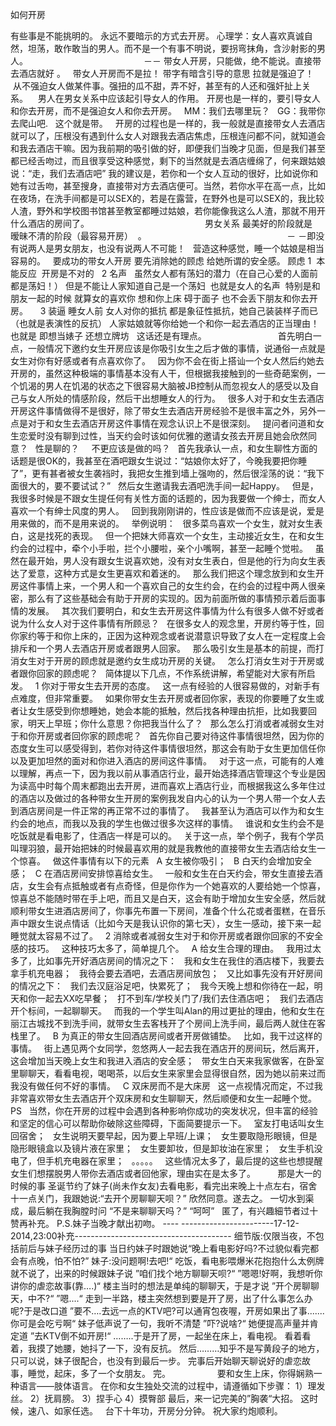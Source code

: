 如何开房

有些事是不能挑明的。 永远不要暗示的方式去开房。
心理学：女人喜欢真诚自然，坦荡，敢作敢当的男人。而不是一个有事不明说，要拐弯抹角，含沙射影的男人。
                                              －－ 带女人开房，只能做，绝不能说。直接带去酒店就好 。
 
带女人开房而不是拉！ 带字有暗含引导的意思 拉就是强迫了！
 从不强迫女人做某件事。强扭的瓜不甜，弄不好，甚至有的人还和强奸扯上关系。
 
 男人在男女关系中应该起引导女人的作用。
开房也是一样的，要引导女人和你去开房，而不是强迫女人和你去开房。
 
MM：我们去哪里玩？
 
GG：我带你去爬山吧.
 
这个就是带。
 
开房的过程也是一样的，我一般就是直接带女人去酒店就可以了，压根没有遇到什么女人对跟我去酒店焦虑，压根连问都不问，就知道会和我去酒店干嘛。因为我前期的吸引做的好，即便我们当晚才见面，但是我们甚至都已经舌吻过，而且很享受这种感觉，剩下的当然就是去酒店缠绵了，何来跟姑娘说：“走，我们去酒店吧” 我的建议是，若你和一个女人互动的很好，比如说你和她有过舌吻，甚至搜身，直接带对方去酒店便可。当然，若你水平在高一点，比如在夜场，在洗手间都是可以SEX的，若是在露营，在野外也是可以SEX的，我比较人渣，野外和学校图书馆甚至教室都睡过姑娘，若你能像我这么人渣，那就不用开什么酒店的房间了。
 
 
 
 
 
 
 
 
 
 
 
 
 
 
 
 
 
 
 
 
 
 
 
男女关系 最美好的阶段就是      暧昧不清的阶段（最容易开房）  。
                                                        － －即没有说两人是男女朋友，也没有说两人不可能！
 
营造这种感觉，睡一个姑娘是相当容易的。
 
要成功的带女人开房 要先消除她的顾虑 给她所谓的安全感。
顾虑
1  本能反应  开房是不对的
 
2 名声
  虽然女人都有荡妇的潜力（在自己心爱的人面前都是荡妇！）
但是不能让人家知道自己是一个荡妇  也就是女人的名声
 特别是和朋友一起的时候 就算女的喜欢你 想和你上床 碍于面子 也不会丢下朋友和你去开房。
 
 
3 装逼
睡女人前 女人对你的抵抗 都是象征性抵抗，她自己装装样子而已   （也就是表演性的反抗）
人家姑娘就等你给她一个和你一起去酒店的正当理由！
也就是 即想当婊子 还想立牌坊   这话还是有理点。
 
 
 
 
 
 
 
 
 
 
 
 
 
 
首先明白一点，一般情况下邀约女生开房应该是你吸引女生之后才做的事情，说通俗一点就是女生对你有好感或者有点喜欢你了。
 
因为你不会在街上搭讪一个女人然后约她去开房的，虽然这种极端的事情基本没有人干，但根据我接触到的一些奇葩案例，一个饥渴的男人在饥渴的状态之下很容易大脑被JB控制从而忽视女人的感受以及自己与女人所处的情感阶段，然后干出想睡女人的行为。
 
很多人对于和女生去酒店开房这件事情做得不是很好，除了带女生去酒店开房经验不是很丰富之外，另外一点是对于和女生去酒店开房这件事情在观念认识上不是很深刻。
 
提问者问道和女生恋爱时没有聊到过性，当天约会时该如何优雅的邀请女孩去开房且她会欣然同意？
 
性是聊的？
 
 
不更应该是做的吗？
 
首先我承认一点，和女生聊性方面的话题是很OK的，我甚至在酒吧跟女生说过：“姑娘你太好了，今晚我要把你睡了”，更有甚者被女生袭裆时，我把女生推到墙上强吻的，然后很淫荡的说：“我下面很大的，要不要试试？”
 
然后女生邀请我去酒吧洗手间一起Happy。
 
但是，我很多时候是不跟女生提任何有关性方面的话题的，因为我要做一个绅士，而女人喜欢一个有绅士风度的男人。
 
回到我刚刚讲的，性应该是做而不应该是说，爱是用来做的，而不是用来说的。
 
举例说明：
 
很多菜鸟喜欢一个女生，就对女生表白，这是找死的表现。
 
但一个把妹大师喜欢一个女生，主动接近女生，在和女生约会的过程中，牵个小手啦，拦个小腰啦，亲个小嘴啊，甚至一起睡个觉啦。
 
虽然在最开始，男人没有跟女生说喜欢她，没有对女生表白，但是他的行为向女生表达了爱意，这种方式是女生更喜欢和着迷的。
 
那么我们把这个理念放到和女生开房这件事情上来，一个男人和一个喜欢自己的女生约会，在约会的过程中两人很亲密，那么有了这些基础会有助于开房的实现的。因为前面所做的事情预示着后面事情的发展。
 
其次我们要明白，和女生去开房这件事情为什么有很多人做不好或者说为什么女人对于这件事情有所顾忌？
 
在很多女人的观念里，开房约等于性，回你家约等于和你上床的，正因为这种观念或者说潜意识导致了女人在一定程度上会排斥和一个男人去酒店开房或者跟男人回家。
 
那么吸引女生是基本的前提，而打消女生对于开房的顾虑就是邀约女生成功开房的关键。
 
怎么打消女生对于开房或者跟你回家的顾虑呢？
 
简体提以下几点，不作系统讲解，希望能对大家有所启发。
 
1 你对于带女生去开房的态度。
 
这一点有经验的人很容易做的，对新手有点难度，但非常重要。
 
如果你带女生去开房或者回你家，表现的你要睡了女生或者让女生感受到你想睡她，她会本能的抵触，然后找各种理由抗拒，比如我要回家，明天上早班；你什么意思？你把我当什么了？
 
那么怎么打消或者减弱女生对于和你开房或者回你家的顾虑呢？
 
首先你自己要对待这件事情很坦然，因为你的态度女生可以感受得到，若你对待这件事情很坦然，那这会有助于女生更加信任你以及更加坦然的面对和你进入酒店的房间这件事情。
 
对于这一点，可能有的人难以理解，再点一下，因为我以前从事酒店行业，最开始选择酒店管理这个专业是因为读高中时每个周末都跑出去开房，进而喜欢上酒店行业，而根据我这么多年住过的酒店以及做过的各种带女生开房的案例我发自内心的认为一个男人带一个女人去到酒店房间是一件正常的再正常不过的事情了。
 
我甚至认为酒店可以作为和女生约会的地点，而我以及我的学生也做过很多次这样的事情。
 
谁说和女生约会不是吃饭就是看电影了，住酒店一样是可以的。
 
关于这一点，举个例子，我有个学员叫理羽狼，最开始把妹的时候最喜欢用的就是我教他的直接带女生去酒店给女生一个惊喜。
 
做这件事情有以下的元素
 
A 女生被你吸引；
 
B 白天约会增加安全感；
 
C 在酒店房间安排惊喜给女生。
 
一般和女生在白天约会，带女生直接去酒店，女生会有点抵触或者有点奇怪，但是你作为一个她喜欢的人要给她一个惊喜，惊喜总不能随时带在手上吧，而且又是白天，这会有助于增加女生安全感，然后就顺利带女生进酒店房间了，你事先布置一下房间，准备个什么花或者蛋糕，在音乐声中跟女生说点情话（比如今天是我认识你的第七天），女生一感动，接下来一起睡觉就太容易不过了。
 
2 消除或者减弱女生对于和你开房或者跟你回家的不安全感的技巧。
 
这种技巧太多了，简单提几个。
 
A 给女生合理的理由。
 
我用过太多了，比如事先开好酒店房间的情况之下：
 
我和女生在我住的酒店楼下，我要去拿手机充电器；
 
我待会要去酒吧，去酒店房间放包；
 
又比如事先没有开好房间的情况之下：
 
我们去汉庭浴足吧，快累死了；
 
我今天晚上想和你待在一起，明天和你一起去XX吃早餐；
 
打不到车/学校关门了/我们去住酒店吧；
 
我们去酒店开个标间，一起聊聊天。
 
而我的一个学生叫Alan的用过更扯的理由，他和女生在丽江古城找不到洗手间，就带女生去客栈开了个房间上洗手间，最后两人就住在客栈里了。
 
B 为真正的带女生回酒店房间或者开房做铺垫。
 
比如，我干过这样的事情。
 
街上遇见两个女同学，忽悠两人一起去我在酒店开的房间玩，然后离开，这会增加当天晚上女生和我进入酒店的安全感；
 
带女生白天来我家做客，在卧室里聊聊天，看看电视，喝喝茶，以后女生来家里会显得很自然，因为她以前来过而我没有做任何不好的事情。
 
C 双床房而不是大床房
 
这一点视情况而定，不过我非常喜欢带女生去酒店开个双床房和女生聊聊天，然后顺便和女生一起睡个觉。
 
PS
 
当然，你在开房的过程中会遇到各种影响你成功的突发状况，但丰富的经验和坚定的信心可以帮助你破除这些障碍，下面简要提示一下。
 
室友打电话叫女生回宿舍；
 
女生说明天要早起，因为要上早班/上课；
 
女生要取隐形眼镜，但是隐形眼镜盒以及镜片液在家里；
 
女生要卸妆，但是卸妆油在家里；
 
女生手机没电了，但手机充电器在家里；
 
。。。。。
 
这些情况太多了，最后提的这些也想提醒女生们想摆脱男人带你去酒店或者回他家，理由实在是太多了。
 
 
 
 
那是大一的时候的事
圣诞节约了妹子(尚未作女友)去看电影，看完出来晚上十点左右，宿舍十一点关门，我跟她说:“去开个房聊聊天呗？”
欣然同意。遂去之。
一切水到渠成，最后躺在我胸膛时问
“不是来聊聊天吗？”
“呵呵”
 
匿了，有兴趣細节者过十赞再补充。
P.S.妹子当晚才献出初吻。
---- -----------------------17-12-2014,23:00补充---------------------------------------
细节版:仅限当夜，不包括前后与妹子经历过的事
当日约妹子时跟她说“晚上看电影好吗?不过貌似看完都会有点晚，怕不怕?”
妹子:没问题啊!去吧!“
吃饭，看电影喂爆米花抱抱什么太例牌就不说了，出来的时候跟妹子说
”咱们找个地方聊聊天呗?“
”嗯嗯!好啊，我想听你讲你的虐恋故事(靠….)“
楼主当时的想法是单纯的聊聊天，于是才说
”开个房聊聊天，中不?“
”嗯....“
走到一半路，楼主突然想到要是开了房，出了什么事怎么办呢?于是改口道
”要不….去远一点的KTV吧?可以通宵包夜喔，开房如果出了事.......你可是会吃亏啊“
妹子低声说了一句，我听不清楚
”吓?说啥?“
她便提高声量并肯定道
”去KTV倒不如开房!“
……..于是开了房，一起坐在床上，看电视。
看着看着，我摸了她腰，她抖了一下，没有反抗。
然后………知乎不是写黄段子的地方，只可以说，妹子很配合，也没有到最后一步。
完事后开始聊天聊说好的虐恋故事，睡觉，起床，多了一个女朋友。
完。
 
 
 
 
 
 
 
 
 
要和女生上床，你得娴熟一种语言——肢体语言。
在你和女生独处交流的过程中，请遵循如下步骤：
1）理发丝。
2）抚肩膀。
3）捏手心
4）摸臀部
最后，来一记完美的”胸袭“大招。
这时候，速八、如家任选。
 
台下十年功，开房分分钟。
祝大家约炮顺利。
 
 
 
 
 
 
 
 
 
 
 
 
 
 
 
 










